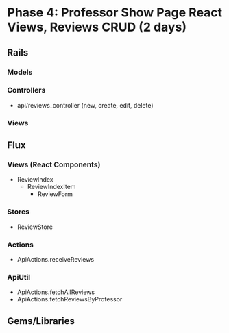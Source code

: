 # Phase 4: Professor Show Page React Views, Reviews CRUD (2 days)

## Rails
### Models
### Controllers
* api/reviews_controller (new, create, edit, delete)

### Views

## Flux
### Views (React Components)
* ReviewIndex
  - ReviewIndexItem
    - ReviewForm

### Stores
* ReviewStore

### Actions
* ApiActions.receiveReviews

### ApiUtil
* ApiActions.fetchAllReviews
* ApiActions.fetchReviewsByProfessor

## Gems/Libraries
